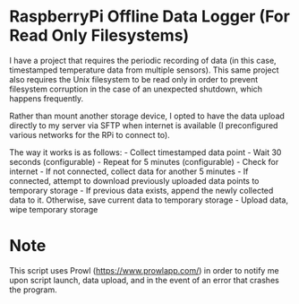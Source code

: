 # RaspberryPi Offline Data Logger (For Read Only Filesystems)
I have a project that requires the periodic recording of data (in this case, timestamped temperature data from multiple sensors). This same project also requires the Unix filesystem to be read only in order to prevent filesystem corruption in the case of an unexpected shutdown, which happens frequently.

Rather than mount another storage device, I opted to have the data upload directly to my server via SFTP when internet is available (I preconfigured various networks for the RPi to connect to).

The way it works is as follows:
	- Collect timestamped data point
	- Wait 30 seconds (configurable)
	- Repeat for 5 minutes (configurable)
	- Check for internet
		- If not connected, collect data for another 5 minutes
	- If connected, attempt to download previously uploaded data points to temporary storage
	- If previous data exists, append the newly collected data to it. Otherwise, save current data to temporary storage
	- Upload data, wipe temporary storage
  
# Note
This script uses Prowl (https://www.prowlapp.com/) in order to notify me upon script launch, data upload, and in the event of an error that crashes the program.
